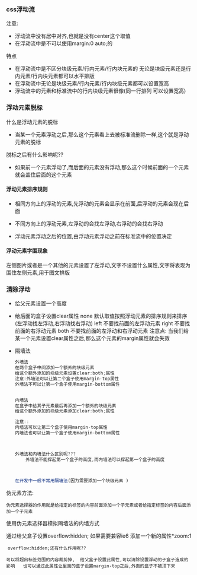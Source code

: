 ### css浮动流

注意:

* 浮动流中没有居中对齐,也就是没有center这个取值
* 在浮动流中是不可以使用margin:0 auto;的

特点

* 在浮动流中是不区分块级元素/行内元素/行内块元素的  无论是块级元素还是行内元素/行内块元素都可以水平排版
* 在浮动流中无论是块级元素/行内元素/行内块级元素都可以设置宽高
* 浮动流中的元素和标准流中的行内块级元素很像(同一行排列  可以设置宽高)



### 浮动元素脱标

什么是浮动元素的脱标

* 当某一个元素浮动之后,那么这个元素看上去被标准流删除一样,这个就是浮动元素的脱标

脱标之后有什么影响呢??

* 如果前一个元素浮动了,而后面的元素没有浮动,那么这个时候前面的一个元素就会盖住后面的这个元素

#### 浮动元素排序规则

* 相同方向上的浮动的元素,先浮动的元素会显示在前面,后浮动的元素会现在后面

* 不同方向上的浮动元素,左浮动的会找左浮动,右浮动的会找右浮动

* 浮动元素浮动之后的位置,由浮动元素浮动之前在标准流中的位置决定

  

#### 浮动元素字围现象

左侧图片或者是一个其他的元素设置了左浮动,文字不设置什么属性,文字将表现为围住左侧元素,用于图文排版



### 清除浮动

* 给父元素设置一个高度

* 给后面的盒子设置clear属性   none  默认取值按照浮动元素的排序规则来排序(左浮动找左浮动,右浮动找右浮动)   left 不要找前面的左浮动元素    right 不要找前面的右浮动元素   both 不要找前面的左浮动和右浮动元素        注意点:   当我们给某一个元素设置clear属性之后,那么这个元素的margin属性就会失效

* 隔墙法   

  ``` javascript
  外墙法   
  在两个盒子中间添加一个额外的块级元素
  给这个额外添加的块级元素设置clear:both;属性
  注意:外墙法可以让第二个盒子使用margin-top属性
  外墙法不可以让第一个盒子使用margin-bottom属性
  
  
  内墙法
  在盒子中给其子元素最后再添加一个额外的块级元素
  给这个额外添加的块级元素添加clear:both;属性
  
  注意::
  内墙法可以让第二个盒子使用margin-top属性
  内墙法也可以让第一个盒子使用margin-bottom属性
  
  
  
  外墙法和内墙法什么区别呢???
      外墙法不能撑起第一个盒子的高度,而内墙法可以撑起第一个盒子的高度
  
  
  
  在开发中一般不常用隔墙法(因为需要添加一个块级元素 )
  ```

  

伪元素方法:

`伪元素选择器的作用就是给指定的标签的内容前面添加一个子元素或者给指定标签的内容后面添加一个子元素`

使用伪元素选择器模拟隔墙法的内墙方式



通过给父盒子设置overflow:hidden;      如果需要兼容ie6   添加一个新的属性*zoom:1

​		`overflow:hidden;还有什么作用呢??`

​		` 可以将超出标签范围的内容裁剪掉,  给父盒子设置此属性,可以清除设置浮动的子盒子造成的影响   也可以通过此属性让里面的盒子设置margin-top之后,外面的盒子不被顶下来   `

